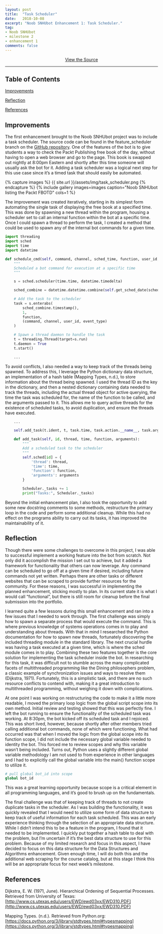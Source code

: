 ```yaml
---
layout: post
title:  "Task Scheduler"
date:   2018-10-08
excerpt: "Noob SNHUbot Enhancement 1: Task Scheduler."
tag:
- Noob SNHUbot
- milestone 2
- enhancement 1
comments: false
---
```


<center><a href="https://github.com/gsfellis/noob_snhubot/tree/feature_scheduler" target="_blank" class="btn btn-success">View the Source</a></center>

---

## Table of Contents

[Improvements](#improvements)

[Reflection](#reflection)

[References](#references)

## Improvements

The first enhancement brought to the Noob SNHUbot project was to include a task scheduler.  The source code can be found in the feature_scheduler branch on the [GitHub repository](https://github.com/gsfellis/noob_snhubot/tree/feature_scheduler).  One of the features of the bot is to give students a way to check the Packt Publishing free book of the day, without having to open a web browser and go to the page.  This book is swapped out nightly at 8:00pm Eastern and shortly after this time someone will usually ask the bot for it.  Adding a task scheduler was a logical next step for this use case since it’s a timed task that should easily be automated.

{% capture images %}
    {{ site.url }}/assets/img/task_scheduler.png
{% endcapture %}
{% include gallery images=images caption="Noob SNHUbot listing the Packt FBOTD" cols=1 %}

The improvement was created iteratively, starting in its simplest form automating the single task of displaying the free book at a specified time.  This was done by spawning a new thread within the program, housing a scheduler set to call an internal function within the bot at a specific time.  Once I could spawn a thread to perform the task, I created a method that could be used to spawn any of the internal bot commands for a given time.

```python
import threading
import sched
import time
import datetime

def schedule_cmd(self, command, channel, sched_time, function, user_id, event_type='message'):
    """
    Scheduled a bot command for execution at a specific time
    """

    s = sched.scheduler(time.time, datetime.timedelta)

    sched_combine = datetime.datetime.combine(self.get_sched_date(sched_time), sched_time)

    # Add the task to the scheduler
    task = s.enterabs(
        sched_combine.timestamp(),
        1,
        function,
        (command, channel, user_id, event_type)
    )

    # Spawn a thread daemon to handle the task
    t = threading.Thread(target=s.run)
    t.daemon = True
    t.start()

    ...
```

To avoid conflicts, I also needed a way to keep track of the threads being spawned.  To address this, I leverage the Python dictionary data structure, an implementation of a hash table (Mapping Types, n.d.), to store information about the thread being spawned.  I used the thread ID as the key in the dictionary, and then a nested dictionary containing data needed to track the threads, including the actual thread object for active querying, the time the task was scheduled for, the name of the function to be called, and the arguments passed to it.  This allows me to query active threads for the existence of scheduled tasks, to avoid duplication, and ensure the threads have executed.  

```python
    ...

    self.add_task(t.ident, t, task.time, task.action.__name__, task.argument)

    def add_task(self, id, thread, time, function, arguments):
        """
        Add a scheduled task to the scheduler
        """
        self.sched[id] = {
            'thread': thread,
            'time': time,
            'function': function,
            'arguments': arguments
        }

        Scheduler._tasks += 1
        print("Tasks:", Scheduler._tasks)
```

Beyond the initial enhancement plan, I also took the opportunity to add some new docstring comments to some methods, restructure the primary loop in the code and perform some additional cleanup.  While this had no effect on the programs ability to carry out its tasks, it has improved the maintainability of it.

## Reflection

Though there were some challenges to overcome in this project, I was able to successful implement a working feature into the bot from scratch.  Not only did it accomplish the mission I set out to achieve, but it added a framework for functionality that others can now leverage.  Any command can be scheduled to go off at a given time if desired, including future commands not yet written.  Perhaps there are other tasks or different websites that can be scraped to provide further resources for the community.  For these reasons, I was successful in implementing the planned enhancement, sticking mostly to plan.  In its current state it is what I would call “functional”, but there is still room for cleanup before the final submission into the portfolio.

I learned quite a few lessons during this small enhancement and ran into a few issues that I needed to work through.  The first challenge was simply how to spawn a separate process that would execute the command.  This is where previous knowledge of systems operations comes in to play and understanding about threads.  With that in mind I researched the Python documentation for how to spawn new threads, fortunately discovering the included threading module in the standard library.  The next crucial hurdle was having a task executed at a given time, which is where the sched module comes in to play.  Combining these two features together is the core solution for implementing the task scheduler inside the bot.  In researching for this task, it was difficult not to stumble across the many complicated facets of multithreaded programming like the Dining philosophers problem, a classic example of synchronization issues and ways to resolve them (Dijkstra, 1971).  Fortunately, this is a simplistic task, and there are no such resource conflicts to contend with, making it a great introduction to multithreaded programming, without weighing it down with complications.

At one point I was working on restructuring the code to make it a little more readable, I moved the primary loop logic from the global script scope into its own method.  Initial review and testing showed that this was perfectly fine.  I left the bot running to ensure the functionality of the scheduled task was working.  At 8:30pm, the bot kicked off its scheduled task and I rejoiced.  This was short lived, however, because shortly after other members tried calling additional bot commands, none of which were functioning.  What had occurred was that when I moved the logic from the global scope into its function scope, I did not include the necessary global variable needed to identity the bot.  This forced me to review scopes and why this variable wasn’t being included.  Turns out, Python uses a slightly different global variable methodology I am not used to from experience in other languages and I had to explicitly call the global variable into the main() function scope to utilize it.  

```python
# pull global bot_id into scope
global bot_id
```

This was a great learning opportunity because scope is a critical element in all programming languages, and it’s good to brush up on the fundamentals.

The final challenge was that of keeping track of threads to not create duplicate tasks in the scheduler.  As I was building the functionality, it was quickly revealed that I would need to utilize some form of data structure to keep track of useful information for each task scheduled.  This was an early experience thinking through the selection of an appropriate data structure.  While I didn’t intend this to be a feature in the program, I found that it needed to be implemented.  I quickly put together a hash table to deal with the problem, but I’m uncertain if it’s the best data structure to use for this problem.  Because of my limited research and focus in this aspect, I have decided to focus on this data structure for the Data Structures and Algorithms enhancement.  Given enough time, I will do both this and the additional web scraping for the course catalog, but at this stage I think this will be an appropriate focus for next week’s milestone.

## References

Dijkstra, E. W. (1971, June). Hierarchical Ordening of Sequential Processes. Retrieved from University of Texas: [http://www.cs.utexas.edu/users/EWD/ewd03xx/EWD310.PDF](http://www.cs.utexas.edu/users/EWD/ewd03xx/EWD310.PDF)

Mapping Types. (n.d.). Retrieved from Python.org: [https://docs.python.org/3/library/stdtypes.html#typesmapping](https://docs.python.org/3/library/stdtypes.html#typesmapping)

